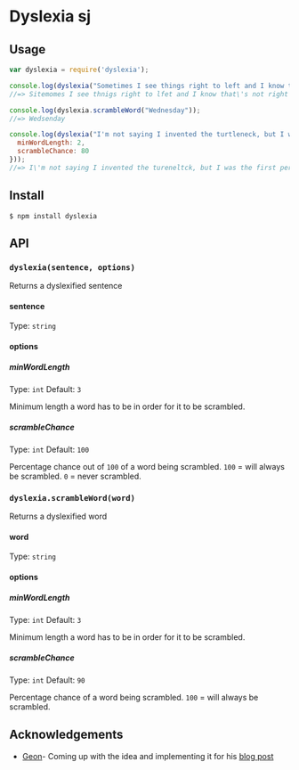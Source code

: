 # Dyslexia sj

## Usage

```js
var dyslexia = require('dyslexia');

console.log(dyslexia("Sometimes I see things right to left and I know that's not right at all"));
//=> Sitemomes I see thnigs right to lfet and I know that\'s not right at all

console.log(dyslexia.scrambleWord("Wednesday"));
//=> Wedsenday

console.log(dyslexia("I'm not saying I invented the turtleneck, but I was the first person to realise its potential as a tactical garment.", {
  minWordLength: 2,
  scrambleChance: 80
}));
//=> I\'m not saying I invented the tureneltck, but I was the first perosn to realise its potential as a tactical ganemrt.
```

## Install

```
$ npm install dyslexia
```


## API

### `dyslexia(sentence, options)`

Returns a dyslexified sentence

#### sentence

Type: `string`

#### options

##### minWordLength

Type: `int`
Default: `3`

Minimum length a word has to be in order for it to be scrambled.

##### scrambleChance

Type: `int`
Default: `100`

Percentage chance out of `100` of a word being scrambled. `100` = will always be scrambled. `0` = never scrambled.

### `dyslexia.scrambleWord(word)`

Returns a dyslexified word

#### word

Type: `string`

#### options

##### minWordLength

Type: `int`
Default: `3`

Minimum length a word has to be in order for it to be scrambled.

##### scrambleChance

Type: `int`
Default: `90`

Percentage chance of a word being scrambled. `100` = will always be scrambled.


## Acknowledgements

- [Geon](https://github.com/geon)- Coming up with the idea and implementing it for his [blog post](http://geon.github.io/programming/2016/03/03/dsxyliea)
